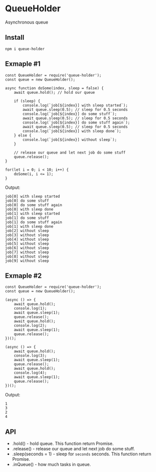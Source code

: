 # QueueHolder
Asynchronous queue

## Install
```
npm i queue-holder
```

## Exmaple #1

```
const QueueHolder = require('queue-holder');
const queue = new QueueHolder();

async function doSome(index, sleep = false) {
    await queue.hold(); // hold our queue

    if (sleep) {
        console.log(`job[${index}] with sleep started`);
        await queue.sleep(0.5); // sleep for 0.5 seconds
        console.log(`job[${index}] do some stuff`);
        await queue.sleep(0.5); // sleep for 0.5 seconds
        console.log(`job[${index}] do some stuff again`);
        await queue.sleep(0.5); // sleep for 0.5 seconds
        console.log(`job[${index}] with sleep done`);
    } else {
        console.log(`job[${index}] without sleep`);
    }

    // release our queue and let next job do some stuff
    queue.release();
}

for(let i = 0; i < 10; i++) {
    doSome(i, i <= 1);
}
```

Output:
```
job[0] with sleep started
job[0] do some stuff
job[0] do some stuff again
job[0] with sleep done
job[1] with sleep started
job[1] do some stuff
job[1] do some stuff again
job[1] with sleep done
job[2] without sleep
job[3] without sleep
job[4] without sleep
job[5] without sleep
job[6] without sleep
job[7] without sleep
job[8] without sleep
job[9] without sleep
```

## Exmaple #2

```
const QueueHolder = require('queue-holder');
const queue = new QueueHolder();

(async () => {
    await queue.hold();
    console.log(1);
    await queue.sleep(1);
    queue.release();
    await queue.hold();
    console.log(2);
    await queue.sleep(1);
    queue.release();
})();

(async () => {
    await queue.hold();
    console.log(3);
    await queue.sleep(1);
    queue.release();
    await queue.hold();
    console.log(4);
    await queue.sleep(1);
    queue.release();
})();
```

Output:

```
1
3
2
4
```

## API
- .hold() - hold queue. This function return Promise.
- .release() - release our queue and let next job do some stuff.
- .sleep(seconds = 1) - sleep for `seconds` seconds. This function return Promise.
- .inQueue() - how much tasks in queue.
